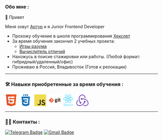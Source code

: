 ### Обо мне :
👋 Привет

Меня зовут [Артур](https://cv.hexlet.io/ru/resumes/3469) и я Junior Frontend Developer

- Прохожу обучение в школе программирования [Хекслет](https://ru.hexlet.io)
- За время обучения закончил 2 учебных проекта:
  - [Игры разума](https://github.com/ArthurFloyd/Brain-games)
  - [Вычислитель отличий](https://github.com/ArthurFloyd/Gendiff)
- Нахожусь в поиске стажировки или работы. (Любой формат: гибридный/удаленный/офис)
- Проживаю в Россия, Владивосток (Готов к релокации) 

---

### :hammer_and_wrench: Навыки приобретенные за время обучения :  
<div>
  <img src="https://github.com/devicons/devicon/blob/master/icons/html5/html5-original.svg" title="HTML5" alt="HTML" width="40" height="40"/>&nbsp;
  <img src="https://github.com/devicons/devicon/blob/master/icons/css3/css3-plain-wordmark.svg"  title="CSS3" alt="CSS" width="40" height="40"/>&nbsp;
  <img src="https://github.com/devicons/devicon/blob/master/icons/javascript/javascript-original.svg" title="JavaScript" alt="JavaScript" width="40" height="40"/>&nbsp;
  <img src="https://github.com/devicons/devicon/blob/master/icons/git/git-original-wordmark.svg" title="Git" **alt="Git" width="40" height="40"/>
  <img src="https://github.com/devicons/devicon/blob/master/icons/react/react-original-wordmark.svg" title="React" alt="React" width="40" height="40"/>&nbsp;
  <img src="https://github.com/devicons/devicon/blob/master/icons/redux/redux-original.svg" title="Redux" alt="Redux " width="40" height="40"/>&nbsp;
</div>  

---

### :man_technologist: Контакты :  
[![Telegram Badge](https://img.shields.io/badge/-t.me/thraur-blue?style=flat&logo=telegram&logoColor=white)](https://t.me/thraur)
[![Gmail Badge](https://img.shields.io/badge/-gmail-red?style=flat&logo=gmail&logoColor=white)](mailto:arthurlodash@gmail.com)
<!--
**ArthurFloyd/ArthurFloyd** is a ✨ _special_ ✨ repository because its `README.md` (this file) appears on your GitHub profile.

Here are some ideas to get you started:

- 🔭 I’m currently working on ...
- 🌱 I’m currently learning ...
- 👯 I’m looking to collaborate on ...
- 🤔 I’m looking for help with ...
- 💬 Ask me about ...
- 📫 How to reach me: ...
- 😄 Pronouns: ...
- ⚡ Fun fact: ...
-->
